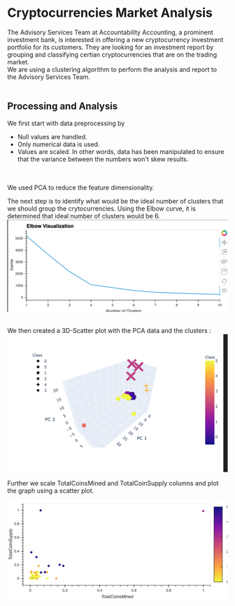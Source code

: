 # Cryptocurrencies Market Analysis

The Advisory Services Team at Accountability Accounting, a prominent investment bank, is interested in offering a new cryptocurrency investment portfolio for its customers. They are looking for an investment report by grouping and classifying certian cryptocurrencies that are on the trading market.<br>
We are using a clustering algorithm to perform the analysis and report to the Advisory Services Team.
<br><br>
## Processing and Analysis

We first start with data preprocessing by
- Null values are handled.
- Only numerical data is used.
- Values are scaled. In other words, data has been manipulated to ensure that the variance between the numbers won't skew results.

<br><br>
We used PCA to reduce the feature dimensionality.<br>

The next step is to identify what would be the ideal number of clusters that we should group the crytocurrencies. Using the Elbow curve, it is determined that ideal number of clusters would be 6.<br>
![](Resources/elbow_curve.png)<br>
<br>

We then created a 3D-Scatter plot with the PCA data and the clusters :<br>
![](Resources/3DCluster.png)

Further we scale TotalCoinsMined and TotalCoinSupply columns and plot the graph using a scatter plot.<br>

![](Resources/scaled_cluster.png)